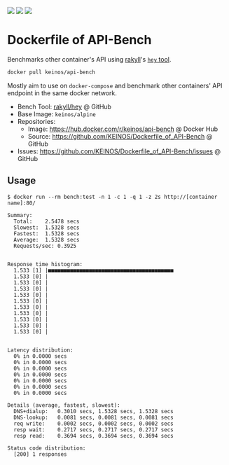[![](https://images.microbadger.com/badges/image/keinos/api-bench.svg)](https://microbadger.com/images/keinos/api-bench "View image info on microbadger.com") [![](https://img.shields.io/docker/cloud/automated/keinos/api-bench.svg)](https://hub.docker.com/r/keinos/api-bench "View on Docker Hub") [![](https://img.shields.io/docker/cloud/build/keinos/api-bench.svg)](https://hub.docker.com/r/keinos/api-bench/builds "View builds on Docker Hub")

# Dockerfile of API-Bench

Benchmarks other container's API using [rakyll](https://github.com/rakyll)'s [`hey` tool](https://github.com/rakyll/hey).

```bash
docker pull keinos/api-bench
```

Mostly aim to use on `docker-compose` and benchmark other containers' API endpoint in the same docker network.

- Bench Tool: [rakyll/hey](https://github.com/rakyll/hey) @ GitHub
- Base Image: `keinos/alpine`
- Repositories:
  - Image: https://hub.docker.com/r/keinos/api-bench @ Docker Hub
  - Source: https://github.com/KEINOS/Dockerfile_of_API-Bench @ GitHub
- Issues: https://github.com/KEINOS/Dockerfile_of_API-Bench/issues @ GitHub

## Usage

```shellsession
$ docker run --rm bench:test -n 1 -c 1 -q 1 -z 2s http://[container name]:80/

Summary:
  Total:	2.5478 secs
  Slowest:	1.5328 secs
  Fastest:	1.5328 secs
  Average:	1.5328 secs
  Requests/sec:	0.3925


Response time histogram:
  1.533 [1]	|■■■■■■■■■■■■■■■■■■■■■■■■■■■■■■■■■■■■■■■■
  1.533 [0]	|
  1.533 [0]	|
  1.533 [0]	|
  1.533 [0]	|
  1.533 [0]	|
  1.533 [0]	|
  1.533 [0]	|
  1.533 [0]	|
  1.533 [0]	|
  1.533 [0]	|


Latency distribution:
  0% in 0.0000 secs
  0% in 0.0000 secs
  0% in 0.0000 secs
  0% in 0.0000 secs
  0% in 0.0000 secs
  0% in 0.0000 secs
  0% in 0.0000 secs

Details (average, fastest, slowest):
  DNS+dialup:	0.3010 secs, 1.5328 secs, 1.5328 secs
  DNS-lookup:	0.0081 secs, 0.0081 secs, 0.0081 secs
  req write:	0.0002 secs, 0.0002 secs, 0.0002 secs
  resp wait:	0.2717 secs, 0.2717 secs, 0.2717 secs
  resp read:	0.3694 secs, 0.3694 secs, 0.3694 secs

Status code distribution:
  [200]	1 responses
```
